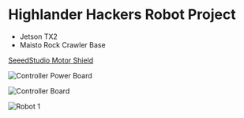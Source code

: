 # Highlander Hackers Robot Project

- Jetson TX2
- Maisto Rock Crawler Base

[SeeedStudio Motor Shield](http://wiki.seeedstudio.com/Motor_Shield_V2.0/)

![Controller Power Board](https://github.com/dschmenk/Highlander-Hackers/blob/master/images/IMG_3027.jpg)

![Controller Board](https://github.com/dschmenk/Highlander-Hackers/blob/master/images/IMG_3028.jpg)

![Robot 1](https://github.com/dschmenk/Highlander-Hackers/blob/master/images/IMG_3030.jpg)

